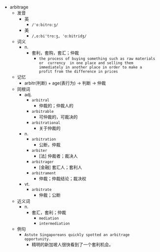 - arbitrage
  - 发音
    - 英
      - `/'ɑːbitrɑːʒ/`
    - 美
      - `/,ɑ:bi'trɑ:ʒ, 'ɑ:bitridʒ/`
  - 词义
    - n.
      - 套利，套购，套汇；仲裁
        - `the process of buying something such as raw materials or  currency  in one place and selling them immediately in another place in order to make a profit from the difference in prices`
  - 记忆
    - arbitr(判断) + age(表行为) → 判断 → 仲裁
  - 同根词
    - adj.
      - `arbitral`
        - 仲裁的；仲裁人的
      - `arbitrable`
        - 可仲裁的，可裁决的
      - `arbitrational`
        - 关于仲裁的
    - n.
      - `arbitration`
        - 公断，仲裁
      - `arbiter`
        - [法] 仲裁者；裁决人
      - `arbitrager`
        - [金融] 套汇人；套利人
      - `arbitrament`
        - 仲裁；仲裁结论；裁决权
    - vt.
      - `arbitrate`
        - 仲裁；公断
  - 近义词
    - n.
      - 套汇，套利；仲裁
        - `mediation`
        - `intermediation`
  - 例句
    - `Astute Singaporeans quickly spotted an arbitrage opportunity.`
      - 精明的新加坡人很快看到了一个套利机会。


